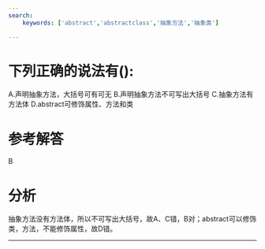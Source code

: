 ```yaml
---
search:
    keywords: ['abstract','abstractclass','抽象方法','抽象类']

---
```



# 下列正确的说法有():

A.声明抽象方法，大括号可有可无
B.声明抽象方法不可写出大括号
C.抽象方法有方法体
D.abstract可修饰属性、方法和类

# 参考解答
B

# 分析
抽象方法没有方法体，所以不可写出大括号，故A、C错，B对；abstract可以修饰类，方法，不能修饰属性，故D错。

---

